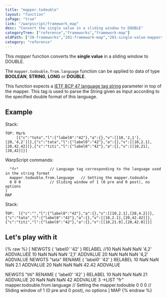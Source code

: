 ```yaml
---
title: "mapper.todouble"
layout: "function"
isPage: "true"
link: "/warpscript/framework_map"
desc: "Convert the single value in a sliding window to DOUBLE"
categoryTree: ["reference","frameworks","framework-map"]
oldPath: ["20-frameworks","201-framework-map","201-single-value-mappers","130-mapper_todoble.html.md"]
category: "reference"
---
```

 

This *mapper* function converts the **single value** in a sliding window to DOUBLE.

The `mapper.todouble.from.language` function can be applied to data of type **BOOLEAN**, **STRING**, **LONG** or **DOUBLE**.

This function expects a [IETF BCP 47 language tag string](https://docs.oracle.com/javase/8/docs/api/java/util/Locale.html#forLanguageTag-java.lang.String-) parameter in top of the mapper. This tag is used to parse the String given as Input according to the specified double format of this language.


## Example ##

Stack:

    TOP: Mark  
         [{"c":"toto","l":{"label0":"42"},"a":{},"v":[[10,'2,1'],[20,'4,2']]},{"c":"tata","l":{"label0":"42"},"a":{},"v":[[10,2.1],[20,42.42]]},{"c":"titi","l":{"label0":"42"},"a":{},"v":[[10,21],[20,42]]}]

WarpScript commands:

      "fr"              // Language tag corresponding to the language used in the string format
      mapper.todouble.from.language   // Setting the mapper.todouble
      0 0 0             // Sliding window of 1 (0 pre and 0 post), no options
    ]
    MAP

Stack: 

    TOP:  [{"c":"","l":{"label0":"42"},"a":{},"v":[[10,2.1],[20,4.2]]},{"c":"tata","l":{"label0":"42"},"a":{},"v":[[10,2.1],[20,42.42]]},{"c":"titi","l":{"label0":"42"},"a":{},"v":[[10,21.0],[20,42.0]]}]

## Let's play with it ##

{% raw %}
<warp10-warpscript-widget>
[
  NEWGTS { 'label0' '42' } RELABEL
  //10 NaN NaN NaN '4,2' ADDVALUEE
  10 NaN NaN NaN '2,1' ADDVALUE
  20 NaN NaN NaN '4,2' ADDVALUE
  NEWGTS "tata" RENAME 
  { 'label0' '42' } RELABEL
  10 NaN NaN NaN 2.1 ADDVALUE
  20 NaN NaN NaN 42.42 ADDVALUE

  NEWGTS "titi" RENAME 
  { 'label0' '42' } RELABEL
  10 NaN NaN NaN 21 ADDVALUE
  20 NaN NaN NaN 42 ADDVALUE
  3 ->LIST
  "fr"
  mapper.todouble.from.language   // Setting the mapper.todouble
  0 0 0         // Sliding window of 1 (0 pre and 0 post), no options
]
MAP
</warp10-warpscript-widget>
{% endraw %}    